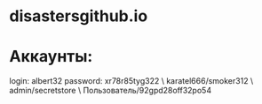 # disastersgithub.io
# Аккаунты: 
login: albert32
password: xr78r85tyg322 \ karatel666/smoker312 \ admin/secretstore \ Пользователь/92gpd28off32po54
